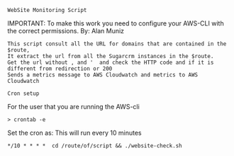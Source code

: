 `WebSite Monitoring Script`

IMPORTANT:
To make this work you need to configure your AWS-CLI with the correct permissions.
By: Alan Muniz

```
This script consult all the URL for domains that are contained in the $route,
It extract the url from all the Sugarcrm instances in the $route.
Get the url without , and '  and check the HTTP code and if it is different from redirection or 200
Sends a metrics message to AWS Cloudwatch and metrics to AWS Cloudwatch
```


`Cron setup`

For the user that you are running the AWS-cli
```
> crontab -e 
```

Set the cron as:
This will run every 10 minutes
```
*/10 * * * *  cd /route/of/script && ./website-check.sh
```
